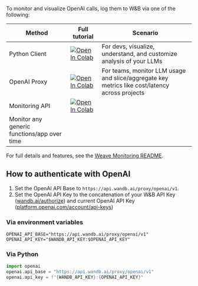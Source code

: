 To monitor and visualize OpenAI calls, log them to W&B via one of the following:

| Method | Full tutorial | Scenario | 
|--------|----------|---------------|
| Python Client |[![Open In Colab](https://colab.research.google.com/assets/colab-badge.svg)](https://github.com/wandb/weave/blob/master/examples/monitoring/openai_client_quickstart.ipynb)| For devs, visualize, understand, and customize analysis of your LLMs | 
| OpenAI Proxy | [![Open In Colab](https://colab.research.google.com/assets/colab-badge.svg)](https://github.com/wandb/weave/blob/master/examples/monitoring/openai_proxy_quickstart.ipynb) | For teams, monitor  LLM usage and slice/aggregate key metrics like cost/latency across projects |
| Monitoring API |[![Open In Colab](https://colab.research.google.com/assets/colab-badge.svg)](https://github.com/wandb/weave/blob/master/examples/monitoring/weave_monitor_api.ipynb) |
Monitor any generic functions/app over time |

For full details and features, see the [Weave Monitoring README](https://github.com/wandb/weave/tree/master/examples/monitoring).

## How to authenticate with OpenAI

1. Set the OpenAI API Base to `https://api.wandb.ai/proxy/openai/v1`.
2. Set the OpenAI API Key to the concatenation of your W&B API Key ([wandb.ai/authorize](https://wandb.ai/authorize)) and current OpenAI API Key ([platform.openai.com/account/api-keys](https://platform.openai.com/account/api-keys))

### Via environment variables

```shell
OPENAI_API_BASE="https://api.wandb.ai/proxy/openai/v1"
OPENAI_API_KEY="$WANDB_API_KEY:$OPENAI_API_KEY"
```

### Via Python

```python
import openai
openai.api_base = "https://api.wandb.ai/proxy/openai/v1"
openai.api_key = f"{WANDB_API_KEY}:{OPENAI_API_KEY}"
```
